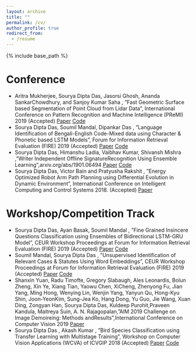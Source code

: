 ```yaml
---
layout: archive
title: ""
permalink: /cv/
author_profile: true
redirect_from:
  - /resume
---
```


{% include base_path %}

Conference
======
* Aritra Mukherjee, Sourya Dipta Das, Jasorsi Ghosh, Ananda SankarChowdhury, and Sanjoy Kumar Saha , ”Fast
Geometric Surface based Segmentation of Point Cloud from Lidar Data”, International Conference on Pattern
Recognition and Machine Intelligence (PReMI) 2019 (Accepted) [Paper]() [Code]()
* Sourya Dipta Das, Soumil Mandal, Dipankar Das , ”Language Identification of Bengali-English Code-Mixed
data using Character & Phonetic based LSTM Models”, Forum for Information Retrieval Evaluation (FIRE) 2019
(Accepted) [Paper]() [Code]()
* Sourya Dipta Das, Himanshu Ladia, Vaibhav Kumar, Shivansh Mishra ,”Writer Independent Offline SignatureRecognition Using Ensemble Learning”,arxiv.org/abs/1901.06494 [Paper]() [Code]()
* Sourya Dipta Das, Victor Bain and Pratyusha Rakshit , ”Energy Optimized Robot Arm Path Planning using Differential
Evolution in Dynamic Environment”, International Conference on Intelligent Computing and Control
Systems 2018. (Accepted) [Paper]()

Workshop/Competition Track
======
* Sourya Dipta Das, Ayan Basak, Soumil Mandal , ”Fine Grained Insincere Questions Classification using Ensembles
of Bidirectional LSTM-GRU Model”, CEUR Workshop Proceedings at Forum for Information Retrieval Evaluation
(FIRE) 2019 (Accepted) [Paper]() [Code]()
* Soumil Mandal, Sourya Dipta Das , ”Unsupervised Identification of Relevant Cases & Statutes Using Word
Embeddings”, CEUR Workshop Proceedings at Forum for Information Retrieval Evaluation (FIRE) 2019 (Accepted)
[Paper]() [Code]()
* Shanxin Yuan, Radu Timofte, Gregory Slabaugh, Ales Leonardis, Bolun Zheng, Xin Ye, Xiang Tian, Yaowu Chen, XiCheng, Zhenyong Fu, Jian Yang, Ming Hong, Wenying Lin, Wenjin Yang, Yanyun Qu, Hong-Kyu Shin, Joon-YeonKim, Sung-Jea Ko, Hang Dong, Yu Guo, Jie Wang, Xuan Ding, Zongyan Han, Sourya Dipta Das, Kuldeep Purohit,Praveen Kandula, Maitreya Suin, A. N. Rajagopalan,”AIM 2019 Challenge on Image Demoireing: Methods andResults”,International Conference on Computer Vision 2019 [Paper]()
* Sourya Dipta Das , Akash Kumar , ”Bird Species Classification using Transfer Learning with Multistage Training”,
Workshop on Computer Vision Applications (WCVA) of ICVGIP 2018 (Accepted) [Paper]() [Code]()
